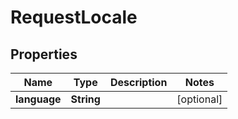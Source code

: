 # RequestLocale

## Properties
Name | Type | Description | Notes
------------ | ------------- | ------------- | -------------
**language** | **String** |  |  [optional]
